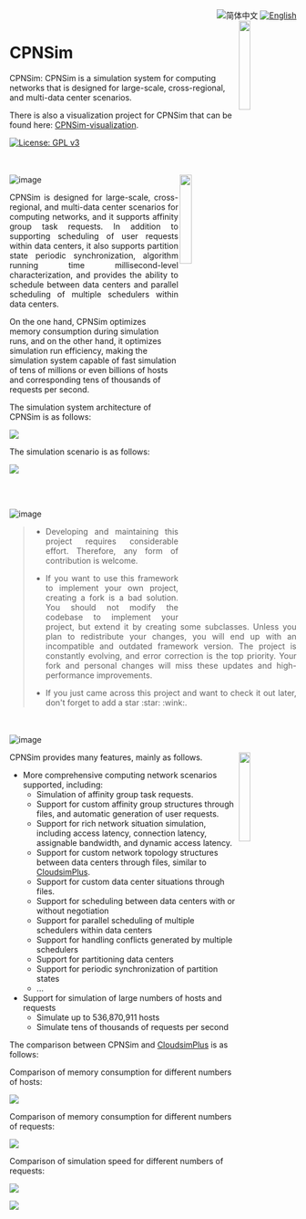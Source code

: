 <div align="right">
  <img src="https://img.shields.io/badge/-%E7%AE%80%E4%BD%93%E4%B8%AD%E6%96%87-03396c?style=flat-square" alt="简体中文" />
  <a title="en-US" href="README_en-US.md">  <img src="https://img.shields.io/badge/-English-545759?style=flat-squaree" alt="English"></a>
</div>

<img width= "20%" src="https://user-images.githubusercontent.com/46229052/196671093-21ba3438-719d-4dd4-ad79-bfddd1395663.png" align="right" />

# CPNSim

CPNSim: CPNSim is a simulation system for computing networks that is designed for large-scale, cross-regional, and
multi-data center scenarios.

There is also a visualization project for CPNSim that can be found
here: [CPNSim-visualization](https://github.com/slipegg/CPNSim-visualization).

[![License: GPL v3](https://img.shields.io/badge/License-GPLv3-blue.svg)](https://www.gnu.org/licenses/gpl-3.0)

<br></br>
![image](https://user-images.githubusercontent.com/46229052/196704278-4d04778b-1a9e-46da-9ae2-18e6a7a1bae5.png)
<a id="overview"></a>
<img width="20%" src="https://user-images.githubusercontent.com/46229052/196671599-c2c33b14-be0b-4f7a-92b2-533978afb029.png" align="right" />
<p align="justify">
CPNSim is designed for large-scale, cross-regional, and multi-data center scenarios for computing networks, and it supports affinity group task requests. In addition to supporting scheduling of user requests within data centers, it also supports partition state periodic synchronization, algorithm running time millisecond-level characterization, and provides the ability to schedule between data centers and parallel scheduling of multiple schedulers within data centers.</p>

On the one hand, CPNSim optimizes memory consumption during simulation runs, and on the other hand, it optimizes
simulation run efficiency, making the simulation system capable of fast simulation of tens of millions or even billions
of hosts and corresponding tens of thousands of requests per second.</p>

The simulation system architecture of CPNSim is as follows:

![](https://slipegg-md-pic.oss-cn-shanghai.aliyuncs.com/%E6%A8%A1%E6%8B%9F%E7%B3%BB%E7%BB%9F%E6%9E%B6%E6%9E%84%E5%9B%BE.jpg)

The simulation scenario is as follows:

![](https://slipegg-md-pic.oss-cn-shanghai.aliyuncs.com/%E6%A8%A1%E6%8B%9F%E5%9C%BA%E6%99%AF.jpg)

<br></br>

![image](https://user-images.githubusercontent.com/46229052/196704803-9a9f53b2-8255-4042-9c16-6c8470489791.png)
<a id="important"></a>

> * <p align="justify">Developing and maintaining this project requires considerable effort. Therefore, any form of contribution is welcome. </p>
>* <p align="justify">If you want to use this framework to implement your own project, creating a fork is a bad solution. You should not modify the codebase to implement your project, but extend it by creating some subclasses. Unless you plan to redistribute your changes, you will end up with an incompatible and outdated framework version. The project is constantly evolving, and error correction is the top priority. Your fork and personal changes will miss these updates and high-performance improvements.</p>
>* <p align="justify">If you just came across this project and want to check it out later, don't forget to add a star :star: :wink:. </p>
<br></br>
![image](https://user-images.githubusercontent.com/46229052/196704930-a1ef92c7-b62e-42a2-8e82-b6ba8b949070.png)
<a id="exclusive-features"></a>

<p align="justify">
CPNSim provides many features, mainly as follows.

<img width= "20%" src="https://user-images.githubusercontent.com/46229052/196670148-8f647e7f-ffe2-49ea-865b-2c37ca044cb2.png" align="right" />

- More comprehensive computing network scenarios supported, including:
    - Simulation of affinity group task requests.
    - Support for custom affinity group structures through files, and automatic generation of user requests.
    - Support for rich network situation simulation, including access latency, connection latency, assignable bandwidth,
      and dynamic access latency.
    - Support for custom network topology structures between data centers through files, similar
      to [CloudsimPlus](https://github.com/cloudsimplus/cloudsimplus).
    - Support for custom data center situations through files.
    - Support for scheduling between data centers with or without negotiation
    - Support for parallel scheduling of multiple schedulers within data centers
    - Support for handling conflicts generated by multiple schedulers
    - Support for partitioning data centers
    - Support for periodic synchronization of partition states
    - ...
- Support for simulation of large numbers of hosts and requests
    - Simulate up to 536,870,911 hosts
    - Simulate tens of thousands of requests per second

The comparison between CPNSim and [CloudsimPlus](https://github.com/cloudsimplus/cloudsimplus) is as follows:

Comparison of memory consumption for different numbers of hosts:

![](https://slipegg-md-pic.oss-cn-shanghai.aliyuncs.com/CPNSim%E5%92%8CCloudsimPlus%E4%B8%8D%E5%90%8C%E4%B8%BB%E6%9C%BA%E6%95%B0%E9%87%8F%E7%9A%84%E5%86%85%E5%AD%98%E6%B6%88%E8%80%97.png)

Comparison of memory consumption for different numbers of requests:

![](https://slipegg-md-pic.oss-cn-shanghai.aliyuncs.com/CPNSim%E5%92%8CCloudsimPlus%E4%B8%8D%E5%90%8C%E8%AF%B7%E6%B1%82%E6%95%B0%E9%87%8F%E7%9A%84%E5%86%85%E5%AD%98%E6%B6%88%E8%80%97.png)

Comparison of simulation speed for different numbers of requests:

![](https://slipegg-md-pic.oss-cn-shanghai.aliyuncs.com/CPNSim%E5%92%8CCloudsimPlus%E4%B8%8D%E5%90%8C%E8%AF%B7%E6%B1%82%E6%95%B0%E9%87%8F%E7%9A%84%E6%97%B6%E9%97%B4%E6%B6%88%E8%80%972.png)

![](https://slipegg-md-pic.oss-cn-shanghai.aliyuncs.com/CPNSim%E5%92%8CCloudsimPlus%E4%B8%8D%E5%90%8C%E8%AF%B7%E6%B1%82%E6%95%B0%E9%87%8F%E7%9A%84%E6%97%B6%E9%97%B4%E6%B6%88%E8%80%971.png)

<br></br>